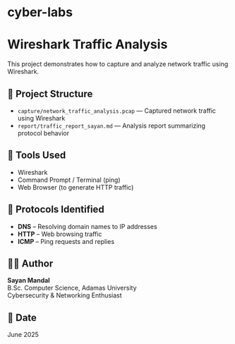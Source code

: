 # cyber-labs
# Wireshark Traffic Analysis

This project demonstrates how to capture and analyze network traffic using Wireshark.

## 📂 Project Structure

- `capture/network_traffic_analysis.pcap` — Captured network traffic using Wireshark
- `report/traffic_report_sayan.md` — Analysis report summarizing protocol behavior

## 🔧 Tools Used

- Wireshark
- Command Prompt / Terminal (ping)
- Web Browser (to generate HTTP traffic)

## 📡 Protocols Identified

- **DNS** – Resolving domain names to IP addresses
- **HTTP** – Web browsing traffic
- **ICMP** – Ping requests and replies

## 👨‍💻 Author

**Sayan Mandal**  
B.Sc. Computer Science, Adamas University  
Cybersecurity & Networking Enthusiast

## 📅 Date

June 2025
